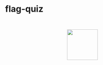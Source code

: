 # flag-quiz

<br>
<p align="center">
  <img height="100em" src="https://count.getloli.com/get/@:fl?theme=rule33"/>
</p>
